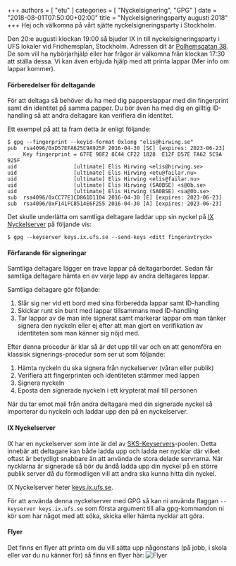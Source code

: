+++
authors = [ "etu" ]
categories = [ "Nyckelsignering", "GPG" ]
date = "2018-08-01T07:50:00+02:00"
title = "Nyckelsigneringsparty augusti 2018"
+++
Hej och välkomna på vårt sjätte nyckelsigneringsparty i Stockholm.

Den 20:e augusti klockan 19:00 så bjuder IX in till nyckelsigneringsparty i
UFS lokaler vid Fridhemsplan, Stockholm. Adressen dit är
[Polhemsgatan 38](/about/#besök-oss). De som vill ha nybörjarhjälp eller har
frågor är välkomna från klockan 17:30 att ställa dessa. Vi kan även erbjuda
hjälp med att printa lappar (Mer info om lappar kommer).

#### Förberedelser för deltagande
För att deltaga så behöver du ha med dig papperslappar med din fingerprint
samt din identitet på samma papper. Du bör även ha med dig en gilltig
ID-handling så att andra deltagare kan verifiera din identitet.

Ett exempel på att ta fram detta är enligt följande:
```
$ gpg --fingerprint --keyid-format 0xlong "elis@hirwing.se"
pub  rsa4096/0xD57EFA625C9A925F 2016-04-30 [SC] [expires: 2023-06-23]
     Key fingerprint = 67FE 98F2 8C44 CF22 1828  E12F D57E FA62 5C9A 925F
uid                  [ultimate] Elis Hirwing <elis@hirwing.se>
uid                  [ultimate] Elis Hirwing <etu@failar.nu>
uid                  [ultimate] Elis Hirwing <elis@failar.nu>
uid                  [ultimate] Elis Hirwing (SA0BSE) <s@0b.se>
uid                  [ultimate] Elis Hirwing (SA0BSE) <sa@0b.se>
sub  rsa4096/0xCC77E1CD861D1104 2016-04-30 [E] [expires: 2023-06-23]
sub  rsa4096/0xF141FC8514E6F255 2016-04-30 [A] [expires: 2023-06-23]
```

Det skulle underlätta om samtliga deltagare laddar upp sin nyckel på [IX
Nyckelserver](#ix-nyckelserver) på följande vis:
```
$ gpg --keyserver keys.ix.ufs.se --send-keys <ditt fingeravtryck>
```

#### Förfarande för signeringar
Samtliga deltagare lägger en trave lappar på deltagarbordet. Sedan får
samtliga deltagare hämta en av varje lapp av andra deltagares lappar.

Samtliga deltagare gör följande:

1. Slår sig ner vid ett bord med sina förberedda lappar samt ID-handling
2. Skickar runt sin bunt med lappar tillsammans med ID-handling
3. Tar lappar av de man inte signerat samt markerar lappar om man tänker
   signera den nyckeln eller ej efter att man gjort en verifikation av
   identiteten som man känner sig nöjd med.

Efter denna procedur är klar så är det upp till var och en att genomföra en
klassisk signerings-procedur som ser ut som följande:

1. Hämta nyckeln du ska signera från nyckelserver (våran eller publik)
2. Verifiera att fingerprinten och identiteten stämmer med lappen
3. Signera nyckeln
4. Eposta den signerade nyckeln i ett krypterat mail till personen

När du tar emot mail från andra deltagare med din signerade nyckel så
importerar du nyckeln och laddar upp den på en nyckelserver.

#### IX Nyckelserver
IX har en nyckelserver som inte är del av
[SKS-Keyservers](https://sks-keyservers.net/)-poolen. Detta innebär att
deltagare kan både ladda upp och ladda ner nycklar där vilket oftast är
betydligt snabbare än att använda de stora delade servrarna. När nycklarna är
signerade så bör du ändå ladda upp din nyckel på en större publik server då
du förmodligen vill att andra ska kunna hitta din nyckel.

IX Nyckelserver heter [keys.ix.ufs.se](https://keys.ix.ufs.se/).

För att använda denna nyckelserver med GPG så kan ni använda flaggan
`--keyserver keys.ix.ufs.se` som första argument till alla gpg-kommandon ni
kör som har något med att söka, skicka eller hämta nycklar att göra.

#### Flyer
Det finns en flyer att printa om du vill sätta upp någonstans (på jobb,
i skola eller var du nu känner för) så finns en flyer här:
![Flyer](/img/keysigningparty-2018-08-20-flyer.png)
